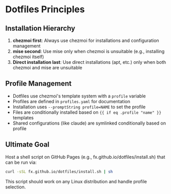 # Dotfiles Principles

## Installation Hierarchy

1. **chezmoi first**: Always use chezmoi for installations and configuration management
2. **mise second**: Use mise only when chezmoi is unsuitable (e.g., installing chezmoi itself)
3. **Direct installation last**: Use direct installations (apt, etc.) only when both chezmoi and mise are unsuitable

## Profile Management

- Dotfiles use chezmoi's template system with a `profile` variable
- Profiles are defined in `profiles.yaml` for documentation
- Installation uses `--promptString profile=NAME` to set the profile
- Files are conditionally installed based on `{{ if eq .profile "name" }}` templates
- Shared configurations (like claude) are symlinked conditionally based on profile

## Ultimate Goal

Host a shell script on GitHub Pages (e.g., fx.github.io/dotfiles/install.sh) that can be run via:
```bash
curl -sSL fx.github.io/dotfiles/install.sh | sh
```

This script should work on any Linux distribution and handle profile selection.